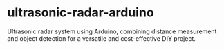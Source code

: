 # ultrasonic-radar-arduino
 Ultrasonic radar system using Arduino, combining distance measurement and object detection for a versatile and cost-effective DIY project.
